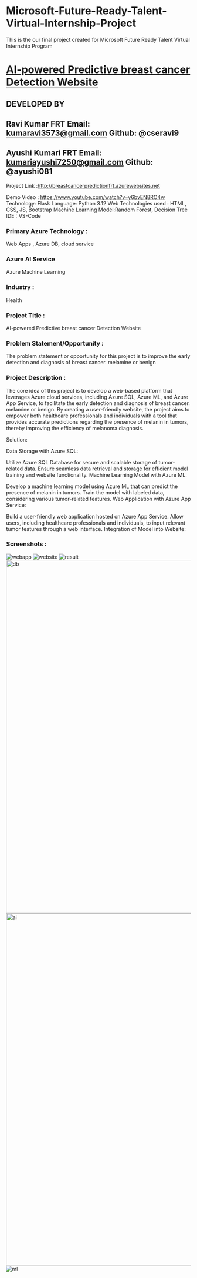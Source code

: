 # Microsoft-Future-Ready-Talent-Virtual-Internship-Project

This is the our final project created for Microsoft Future Ready Talent Virtual Internship Program

# [AI-powered Predictive breast cancer Detection Website](http://breastcancerpredictionfrt.azurewebsites.net)

## DEVELOPED BY
## Ravi Kumar FRT Email: kumaravi3573@gmail.com Github: @cseravi9
## Ayushi Kumari FRT Email: kumariayushi7250@gmail.com Github: @ayushi081

Project Link :http://breastcancerpredictionfrt.azurewebsites.net

Demo Video : https://www.youtube.com/watch?v=y6bvEN8RO4w
Technology: Flask
Language: Python 3.12
Web Technologies used : HTML, CSS, JS, Bootstrap
Machine Learning Model:Random Forest, Decision Tree
IDE : VS-Code

### Primary Azure Technology :
Web Apps , Azure DB, cloud service

### Azure AI Service
Azure Machine Learning

### Industry :
Health

### Project Title :
AI-powered Predictive breast cancer Detection Website

### Problem Statement/Opportunity :
The problem statement or opportunity for this project is to improve the early detection and diagnosis of breast cancer.  melamine or benign

### Project Description :
 The core idea of this project is to develop a web-based platform that leverages Azure cloud services, including Azure SQL, Azure ML, and Azure App Service, to facilitate the early detection and  diagnosis of breast cancer.  melamine or benign. By creating a user-friendly website, the project aims to empower both healthcare professionals and individuals with a tool that provides accurate predictions regarding the presence of melanin in tumors, thereby improving the efficiency of melanoma diagnosis.

Solution:

Data Storage with Azure SQL:

Utilize Azure SQL Database for secure and scalable storage of tumor-related data.
Ensure seamless data retrieval and storage for efficient model training and website functionality.
Machine Learning Model with Azure ML:

Develop a machine learning model using Azure ML that can predict the presence of melanin in tumors.
Train the model with labeled data, considering various tumor-related features.
Web Application with Azure App Service:

Build a user-friendly web application hosted on Azure App Service.
Allow users, including healthcare professionals and individuals, to input relevant tumor features through a web interface.
Integration of Model into Website:


### Screenshots :
![webapp](https://github.com/cseravi9/Cancer-Prediction/assets/151388243/4c67112e-a91e-4f74-80b2-f70064d73a5f)
![website](https://github.com/cseravi9/Cancer-Prediction/assets/151388243/bb6d247c-bfdb-41f9-bf14-63279d591e56)
![result](https://github.com/cseravi9/Cancer-Prediction/assets/151388243/471baf68-8fe8-4602-98f1-2f049d64904b)
<img width="960" alt="db" src="https://github.com/cseravi9/Cancer-Prediction/assets/151388243/1aaa0e11-55de-4a55-8ad2-3325dbbf9825">
<img width="958" alt="ai" src="https://github.com/cseravi9/Cancer-Prediction/assets/151388243/a7a577af-8ab7-4cf2-a640-77f9a7116a10">
![ml](https://github.com/cseravi9/Cancer-Prediction/assets/151388243/a40ecfe7-2dd9-49b2-9b3a-3e0b4d76c6a9)





